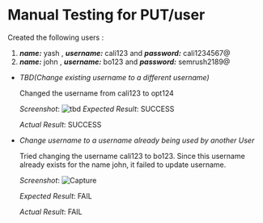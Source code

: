 # Manual Testing for PUT/user

Created the following users :
1. ***name:*** yash , ***username:*** cali123 and ***password:*** cali1234567@
2. ***name:*** john , ***username:*** bo123 and ***password:*** semrush2189@

* _TBD(Change existing username to a different username)_

     Changed the username from cali123 to opt124

     _Screenshot_:  ![tbd](https://user-images.githubusercontent.com/31548778/92595965-b0ae1f80-f2c2-11ea-8a0d-7cc687f620fa.PNG)
     _Expected Result_:  SUCCESS

     _Actual Result_:    SUCCESS


* _Change username to a username already being used by another User_

     Tried changing the username cali123 to bo123. Since this username already exists for the name john, it failed to update username.

     _Screenshot_:  ![Capture](https://user-images.githubusercontent.com/31548778/92596076-d9361980-f2c2-11ea-8922-d3b010b2ca80.PNG)

     _Expected Result_:  FAIL

     _Actual Result_:    FAIL
